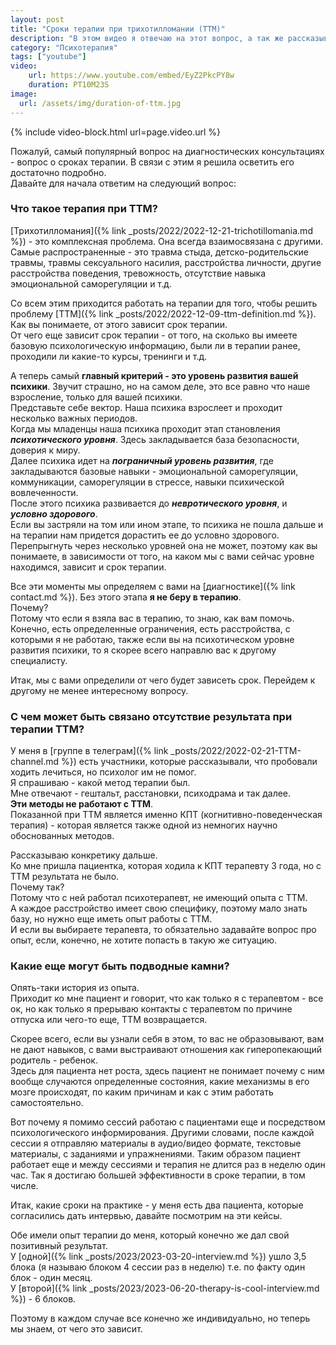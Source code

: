 ```yaml
---
layout: post
title: "Сроки терапии при трихотилломании (ТТМ)"
description: "В этом видео я отвечаю на этот вопрос, а так же рассказываю от чего зависит продолжительность и как она определяется. А также по каким причинам терапия может не помогать."
category: "Психотерапия"
tags: ["youtube"]
video:
    url: https://www.youtube.com/embed/EyZ2PkcPY8w
    duration: PT10M23S
image:
  url: /assets/img/duration-of-ttm.jpg
---
```


{% include video-block.html
url=page.video.url
%}

Пожалуй, самый популярный вопрос на диагностических консультациях - вопрос о сроках терапии.
В связи с этим я решила осветить его достаточно подробно.  
Давайте для начала ответим на следующий вопрос:
### Что такое терапия при ТТМ?
[Трихотилломания]({% link _posts/2022/2022-12-21-trichotillomania.md %}) - это комплексная проблема. Она всегда взаимосвязана с другими.  
Самые распространенные - это травма стыда, детско-родительские травмы, травмы сексуального насилия, 
расстройства личности, другие расстройства поведения, тревожность, отсутствие навыка эмоциональной саморегуляции и т.д.

Со всем этим приходится работать на терапии для того, чтобы решить проблему [ТТМ]({% link _posts/2022/2022-12-09-ttm-definition.md %}).  
Как вы понимаете, от этого зависит срок терапии.  
От чего еще зависит срок терапии - от того, на сколько вы имеете базовую психологическую информацию, 
были ли в терапии ранее, проходили ли какие-то курсы, тренинги и т.д.

А теперь самый **главный критерий - это уровень развития вашей психики**. Звучит страшно, но на самом деле, 
это все равно что наше взросление, только для вашей психики.  
Представьте себе вектор. Наша психика взрослеет и проходит несколько важных периодов.  
Когда мы младенцы наша психика проходит этап становления ***психотического уровня***. Здесь закладывается 
база безопасности, доверия к миру.  
Далее психика идет на ***пограничный уровень развития***, где закладываются базовые навыки - эмоциональной 
саморегуляции, коммуникации, саморегуляции в стрессе, навыки психической вовлеченности.  
После этого психика развивается до ***невротического уровня***, и ***условно здорового***.  
Если вы застряли на том или ином этапе, то психика не пошла дальше и на терапии нам придется дорастить 
ее до условно здорового. Перепрыгнуть через несколько уровней она не может, поэтому как вы понимаете, 
в зависимости от того, на каком мы с вами сейчас уровне находимся, зависит и срок терапии.  

Все эти моменты мы определяем с вами на [диагностике]({% link contact.md %}). Без этого этапа **я не беру в терапию**.  
Почему?  
Потому что если я взяла вас в терапию, то знаю, как вам помочь. Конечно, есть определенные ограничения, 
есть расстройства, с которыми я не работаю, также если вы на психотическом уровне развития психики, 
то я скорее всего направлю вас к другому специалисту.  

Итак, мы с вами определили от чего будет зависеть срок.
Перейдем к другому не менее интересному вопросу.  

### С чем может быть связано отсутствие результата при терапии ТТМ?

У меня в [группе в телеграм]({% link _posts/2022/2022-02-21-TTM-channel.md %}) есть участники, которые рассказывали, что пробовали ходить лечиться, но психолог им не помог.  
Я спрашиваю - какой метод терапии был.  
Мне отвечают - гештальт, расстановки, психодрама и так далее.  
**Эти методы не работают с ТТМ**.  
Показанной при ТТМ является именно КПТ (когнитивно-поведенческая терапия) - которая является также 
одной из немногих научно обоснованных методов.  

Рассказываю конкретику дальше.  
Ко мне пришла пациентка, которая ходила к КПТ терапевту 3 года, но с ТТМ результата не было.  
Почему так?  
Потому что с ней работал психотерапевт, не имеющий опыта с ТТМ.  
А каждое расстройство имеет свою специфику, поэтому мало знать базу, но нужно еще иметь опыт работы с ТТМ.  
И если вы выбираете терапевта, то обязательно задавайте вопрос про опыт, если, конечно, 
не хотите попасть в такую же ситуацию.

### Какие еще могут быть подводные камни?  
Опять-таки история из опыта.  
Приходит ко мне пациент и говорит, что как только я с терапевтом - все ок, но как только 
я прерываю контакты с терапевтом по причине отпуска или чего-то еще, ТТМ возвращается.  

Скорее всего, если вы узнали себя в этом, то вас не образовывают, вам не дают навыков, 
с вами выстраивают отношения как гиперопекающий родитель - ребенок.  
Здесь для пациента нет роста, здесь пациент не понимает почему с ним вообще случаются определенные 
состояния, какие механизмы в его мозге происходят, по каким причинам и как с этим работать самостоятельно.  


Вот почему я помимо сессий работаю с пациентами еще и посредством психологического информирования. 
Другими словами, после каждой сессии я отправляю материалы в аудио/видео формате, текстовые материалы, 
с заданиями и упражнениями. Таким образом пациент работает еще и между сессиями и терапия не длится 
раз в неделю один час. Так я достигаю большей эффективности в сроке терапии, в том числе.  

Итак, какие сроки на практике - у меня есть два пациента, которые согласились дать интервью, 
давайте посмотрим на эти кейсы.

Обе имели опыт терапии до меня, который конечно же дал свой позитивный результат.  
У [одной]({% link _posts/2023/2023-03-20-interview.md %}) ушло 3,5 блока (я называю блоком 4 сессии раз в неделю) т.е. по факту один блок - один месяц.  
У [второй]({% link _posts/2023/2023-06-20-therapy-is-cool-interview.md %}) - 6 блоков.  

Поэтому в каждом случае все конечно же индивидуально, но теперь мы знаем, от чего это зависит.  